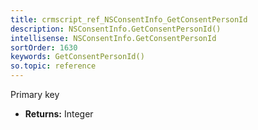 ```yaml
---
title: crmscript_ref_NSConsentInfo_GetConsentPersonId
description: NSConsentInfo.GetConsentPersonId()
intellisense: NSConsentInfo.GetConsentPersonId
sortOrder: 1630
keywords: GetConsentPersonId()
so.topic: reference
---
```



Primary key



* **Returns:** Integer


